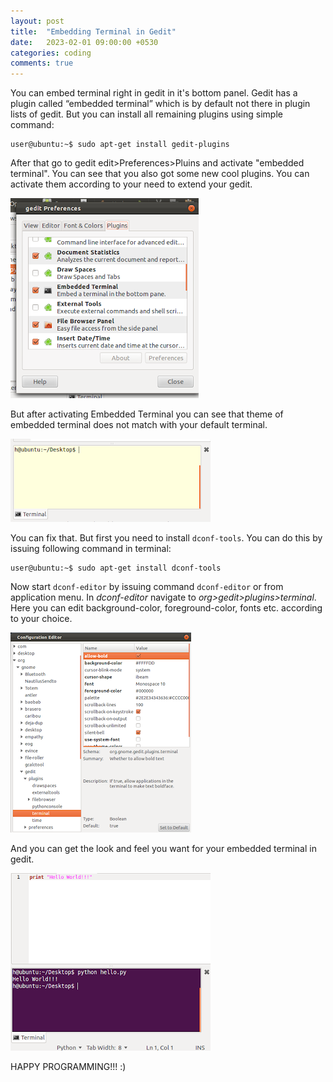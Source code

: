 ```yaml
---
layout: post
title:  "Embedding Terminal in Gedit"
date:   2023-02-01 09:00:00 +0530
categories: coding
comments: true
---
```


You can embed terminal right in gedit in it's bottom panel. Gedit has a plugin called “embedded terminal” which is by default not there in plugin lists of gedit. But you can install all remaining plugins using simple command:

```
user@ubuntu:~$ sudo apt-get install gedit-plugins
```

After that go to gedit edit>Preferences>Pluins and activate "embedded terminal". You can see that you also got some new cool plugins. You can activate them according to your need to extend your gedit.

![](/assets/images/posts/2023-02-01-embedding-terminal-in-gedit/2.png)

But after activating Embedded Terminal you can see that theme of embedded terminal does not match with your default terminal.

![](/assets/images/posts/2023-02-01-embedding-terminal-in-gedit/1.png)

You can fix that. But first you need to install `dconf-tools`. You can do this by issuing following command in terminal:

```
user@ubuntu:~$ sudo apt-get install dconf-tools
```

Now start `dconf-editor` by issuing command `dconf-editor` or from application menu.
In *dconf-editor* navigate to *org>gedit>plugins>terminal*.
Here you can edit background-color, foreground-color, fonts etc. according to your choice.

![](/assets/images/posts/2023-02-01-embedding-terminal-in-gedit/3.png)

And you can get the look and feel you want for your embedded terminal in gedit.

![](/assets/images/posts/2023-02-01-embedding-terminal-in-gedit/4.png)

HAPPY PROGRAMMING!!! :)
